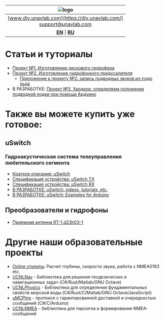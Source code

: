| ![logo](https://ucnl.github.io/documentation/sm_logo.png) |
| :---: |
| [www.diy.unavlab.com](https://diy.unavlab.com/) <br/> [support@unavlab.com](mailto:support@unavlab.com) |
| [**EN**](README.md) \| [**RU**](README_RU.md) |

# Статьи и туториалы

- [Проект №1. Изготовление дискового гидрофона](/projects/disk_hydrophone/README_RU.md)
- [Проект №2. Изготовление гидрофонного предусилителя](/projects/preamplifier_for_hydrophone/README_RU.md)
  - [Приложение к проекту №2: запись подводных звуков из-подо льда](/projects/recordings_under_ice/README_RU.md)
- В РАЗРАБОТКЕ: [Проект №3. Хардкор: определяем положение подводной лодки при помощи Ардуино]()

# Также вы можете купить уже готовое:
## uSwitch
### Гидроакустическая система телеуправления любительского сегмента 
* [Краткое описание: uSwitch](/products/uSwitch/uSwitch_DataBrief_ru.md)
* [Спецификация устройства: uSwitch TX](/products/uSwitch/uSwitch_TX_Specification_ru.md)
* [Спецификация устройства: uSwitch RX](/products/uSwitch/uSwitch_RX_Specification_ru.md)
* [В РАЗРАБОТКЕ: uSwitch: videos, tutorials, etc.](/products/uSwitch/media)
* [В РАЗРАБОТКЕ: uSwitch: Examples for Arduino]()

## Преобразователи и гидрофоны
* [Приемная антенна RT-1.d23h03-1](/products/Transducers/RT_1_d23h03_1_ru.md)

# Другие наши образовательные проекты
* [Online утилиты](https://docs.unavlab.com/online_utilities_ru.html): Расчет глубины, скорости звука, работа с NMEA0183 etc.
* [UCNLNav](https://github.com/ucnl/UCNLNav) - Библиотека для решения геодезических и навигационных задач (C#/Rust/Matlab/GNU Octave)
* [UCNLPhysics](https://github.com/ucnl/UCNLPhysics) - Библиотека для определения фундаментальных свойств морской воды (C#/Rust/C/Matlab/GNU Octave/JavaScript)
* [uMCPIno](https://github.com/AlekUnderwater/uMCPIno) - протокол с гарантированной доставкой и очередностью сообщений (C#/C/Arduino)
* [UCNLNMEA](https://github.com/ucnl/UCNLNMEA) - библиотека для парсигна и формирования NMEA-сообщений
